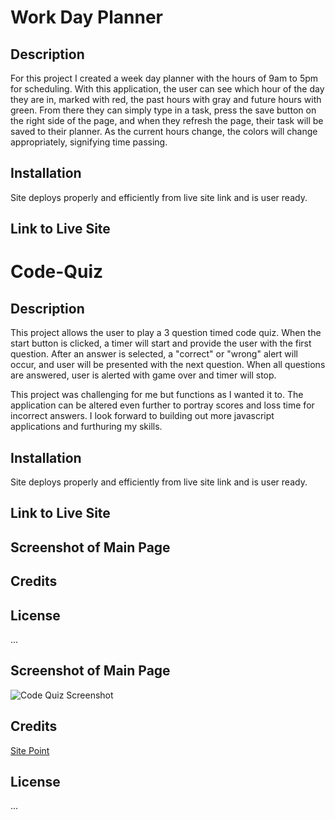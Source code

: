 # Work Day Planner

## Description

For this project I created a week day planner with the hours of 9am to 5pm for scheduling. With this application, the user can see which hour of the day they are in, marked with red, the past hours with gray and future hours with green. From there they can simply type in a task, press the save button on the right side of the page, and when they refresh the page, their task will be saved to their planner. As the current hours change, the colors will change appropriately, signifying time passing.



## Installation

Site deploys properly and efficiently from live site link and is user ready.

## Link to Live Site

# Code-Quiz

## Description

This project allows the user to play a 3 question timed code quiz. When the start button is clicked, a timer will start and provide the user with the first question. After an answer is selected, a "correct" or "wrong" alert will occur, and user will be presented with the next question. When all questions are answered, user is alerted with game over and timer will stop.

This project was challenging for me but functions as I wanted it to. The application can be altered even further to portray scores and loss time for incorrect answers. I look forward to building out more javascript applications and furthuring my skills.

## Installation

Site deploys properly and efficiently from live site link and is user ready.

## Link to Live Site

<!-- [Code Quiz Link](https://mkokich.github.io/Code-Quiz/) -->

## Screenshot of Main Page

<!-- ![Code Quiz Screenshot](https://user-images.githubusercontent.com/75143471/107662497-5beb4800-6c58-11eb-99ca-b2af8f863291.png) -->

## Credits



## License 

...

## Screenshot of Main Page

![Code Quiz Screenshot](https://user-images.githubusercontent.com/75143471/107662497-5beb4800-6c58-11eb-99ca-b2af8f863291.png)

## Credits

[Site Point](https://www.sitepoint.com/simple-javascript-quiz/)

## License 

...
